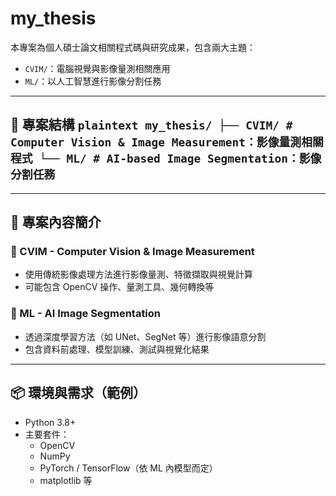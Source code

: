 # my_thesis

本專案為個人碩士論文相關程式碼與研究成果，包含兩大主題：

- `CVIM/`：電腦視覺與影像量測相關應用
- `ML/`：以人工智慧進行影像分割任務

---

## 📁 專案結構 ```plaintext my_thesis/ ├── CVIM/ # Computer Vision & Image Measurement：影像量測相關程式 └── ML/ # AI-based Image Segmentation：影像分割任務 ```

---

## 🧠 專案內容簡介

### 🔹 CVIM - Computer Vision & Image Measurement

- 使用傳統影像處理方法進行影像量測、特徵擷取與視覺計算
- 可能包含 OpenCV 操作、量測工具、幾何轉換等

### 🔹 ML - AI Image Segmentation

- 透過深度學習方法（如 UNet、SegNet 等）進行影像語意分割
- 包含資料前處理、模型訓練、測試與視覺化結果

---

## 📦 環境與需求（範例）

- Python 3.8+
- 主要套件：
  - OpenCV
  - NumPy
  - PyTorch / TensorFlow（依 ML 內模型而定）
  - matplotlib 等

